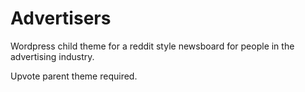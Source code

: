 Advertisers
=======

Wordpress child theme for a reddit style newsboard for people in the advertising industry.

Upvote parent theme required.
